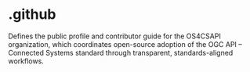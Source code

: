 # .github
Defines the public profile and contributor guide for the OS4CSAPI organization, which coordinates open-source adoption of the OGC API – Connected Systems standard through transparent, standards-aligned workflows.
